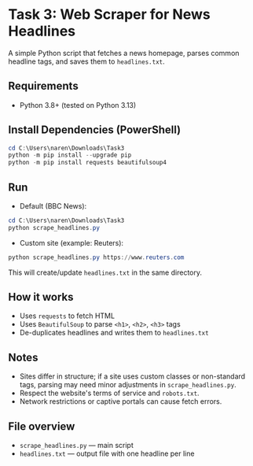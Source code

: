 # Task 3: Web Scraper for News Headlines

A simple Python script that fetches a news homepage, parses common headline tags, and saves them to `headlines.txt`.

## Requirements
- Python 3.8+ (tested on Python 3.13)

## Install Dependencies (PowerShell)
```powershell
cd C:\Users\naren\Downloads\Task3
python -m pip install --upgrade pip
python -m pip install requests beautifulsoup4
```

## Run
- Default (BBC News):
```powershell
cd C:\Users\naren\Downloads\Task3
python scrape_headlines.py
```
- Custom site (example: Reuters):
```powershell
python scrape_headlines.py https://www.reuters.com
```

This will create/update `headlines.txt` in the same directory.

## How it works
- Uses `requests` to fetch HTML
- Uses `BeautifulSoup` to parse `<h1>`, `<h2>`, `<h3>` tags
- De-duplicates headlines and writes them to `headlines.txt`

## Notes
- Sites differ in structure; if a site uses custom classes or non-standard tags, parsing may need minor adjustments in `scrape_headlines.py`.
- Respect the website's terms of service and `robots.txt`.
- Network restrictions or captive portals can cause fetch errors.

## File overview
- `scrape_headlines.py` — main script
- `headlines.txt` — output file with one headline per line
